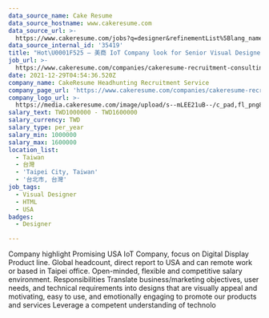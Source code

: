 ```yaml
---
data_source_name: Cake Resume
data_source_hostname: www.cakeresume.com
data_source_url: >-
  https://www.cakeresume.com/jobs?q=designer&refinementList%5Blang_name%5D%5B0%5D=English&refinementList%5Bsalary_type%5D=per_year
data_source_internal_id: '35419'
title: "Hot\U0001F525 – 美商 IoT Company look for Senior Visual Designer- NC"
job_url: >-
  https://www.cakeresume.com/companies/cakeresume-recruitment-consulting/jobs/hot-iot-company-look-for-senior-visual-designer-nc
date: 2021-12-29T04:54:36.520Z
company_name: CakeResume Headhunting Recruitment Service
company_page_url: 'https://www.cakeresume.com/companies/cakeresume-recruitment-consulting'
company_logo_url: >-
  https://media.cakeresume.com/image/upload/s--mLEE21uB--/c_pad,fl_png8,h_200,w_200/v1620881212/vdbipassrdfr8omwzeq6.png
salary_text: TWD1000000 - TWD1600000
salary_currency: TWD
salary_type: per_year
salary_min: 1000000
salary_max: 1600000
location_list:
  - Taiwan
  - 台灣
  - 'Taipei City, Taiwan'
  - '台北市, 台灣'
job_tags:
  - Visual Designer
  - HTML
  - USA
badges:
  - Designer

---
```


Company highlight Promising USA IoT Company, focus on Digital Display Product line. Global headcount, direct report to USA and can remote work or based in Taipei office. Open-minded, flexible and competitive salary environment. Responsibilities Translate business/marketing objectives, user needs, and technical requirements into designs that are visually appeal and motivating, easy to use, and emotionally engaging to promote our products and services Leverage a competent understanding of technolo